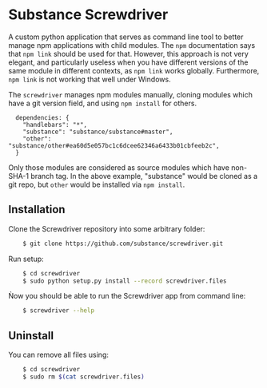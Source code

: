 Substance Screwdriver
=====================

A custom python application that serves as command line tool to better manage npm applications with
child modules. The `npm` documentation says that `npm link` should be used for that.
However, this approach is not very elegant, and particularly useless when you have different versions
of the same module in different contexts, as `npm link` works globally. Furthermore, `npm link` is not working
that well under Windows.

The `screwdriver` manages npm modules manually, cloning modules which have a git version field, and using `npm install` for others.

```
  dependencies: {
    "handlebars": "*",
    "substance": "substance/substance#master",
    "other": "substance/other#ea60d5e057bc1c6dcee62346a6433b01cbfeeb2c",
  }
```

Only those modules are considered as source modules which have non-SHA-1 branch tag. In the above example, "substance" would be cloned as a git repo, but `other` would be installed via `npm install`.


Installation
------------

Clone the Screwdriver repository into some arbitrary folder:

```bash
    $ git clone https://github.com/substance/screwdriver.git
```

Run setup:

```bash
    $ cd screwdriver
    $ sudo python setup.py install --record screwdriver.files
```

Ǹow you should be able to run the Screwdriver app from command line:

```bash
    $ screwdriver --help
```

Uninstall
---------

You can remove all files using:

```bash
    $ cd screwdriver
    $ sudo rm $(cat screwdriver.files)
```
